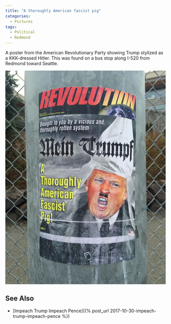 ```yaml
---
title: "A thoroughly American fascist pig"
categories:
  - Pictures
tags:
  - Political
  - Redmond
---
```


A poster from the American Revolutionary Party showing Trump stylized as a KKK-dressed Hitler. This was found on a bus stop along I-520 from Redmond toward Seattle.

![Trump is drawn with a Hitler mustache and white KKK hat. The word REVOLUTION is printed at the to of the poster.](/assets/images/2016/2016-03-23-a-thoroughly-american-fascist-pig-smaller.jpg)

## See Also

* [Impeach Trump Impeach Pence]({% post_url 2017-10-30-impeach-trump-impeach-pence %})
